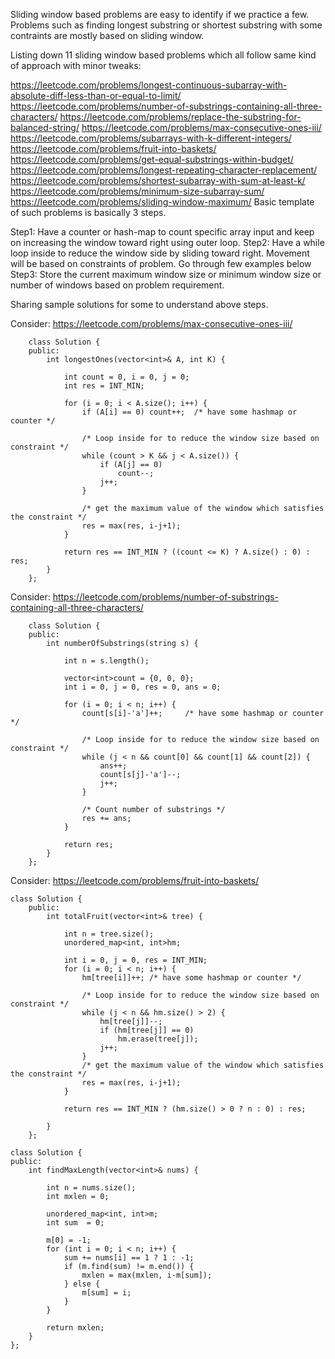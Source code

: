 Sliding window based problems are easy to identify if we practice a few.
Problems such as finding longest substring or shortest substring with some contraints are mostly based on sliding window.

Listing down 11 sliding window based problems which all follow same kind of approach with minor tweaks:

https://leetcode.com/problems/longest-continuous-subarray-with-absolute-diff-less-than-or-equal-to-limit/
https://leetcode.com/problems/number-of-substrings-containing-all-three-characters/
https://leetcode.com/problems/replace-the-substring-for-balanced-string/
https://leetcode.com/problems/max-consecutive-ones-iii/
https://leetcode.com/problems/subarrays-with-k-different-integers/
https://leetcode.com/problems/fruit-into-baskets/
https://leetcode.com/problems/get-equal-substrings-within-budget/
https://leetcode.com/problems/longest-repeating-character-replacement/
https://leetcode.com/problems/shortest-subarray-with-sum-at-least-k/
https://leetcode.com/problems/minimum-size-subarray-sum/
https://leetcode.com/problems/sliding-window-maximum/
Basic template of such problems is basically 3 steps.

Step1: Have a counter or hash-map to count specific array input and keep on increasing the window toward right using outer loop.
Step2: Have a while loop inside to reduce the window side by sliding toward right. Movement will be based on constraints of problem. Go through few examples below
Step3: Store the current maximum window size or minimum window size or number of windows based on problem requirement.

Sharing sample solutions for some to understand above steps.

Consider: https://leetcode.com/problems/max-consecutive-ones-iii/

		class Solution {
		public:
			int longestOnes(vector<int>& A, int K) {
				
				int count = 0, i = 0, j = 0;
				int res = INT_MIN;
				
				for (i = 0; i < A.size(); i++) {
					if (A[i] == 0) count++;  /* have some hashmap or counter */
					
					/* Loop inside for to reduce the window size based on constraint */
					while (count > K && j < A.size()) {
						if (A[j] == 0)
							count--;
						j++;
					}
					
					/* get the maximum value of the window which satisfies the constraint */
					res = max(res, i-j+1);
				}
				
				return res == INT_MIN ? ((count <= K) ? A.size() : 0) : res;
			}
		};
Consider: https://leetcode.com/problems/number-of-substrings-containing-all-three-characters/

		class Solution {
		public:
			int numberOfSubstrings(string s) {
				
				int n = s.length();
				
				vector<int>count = {0, 0, 0};
				int i = 0, j = 0, res = 0, ans = 0;
				
				for (i = 0; i < n; i++) {
					count[s[i]-'a']++;     /* have some hashmap or counter */
					
					/* Loop inside for to reduce the window size based on constraint */
					while (j < n && count[0] && count[1] && count[2]) {
						ans++;
						count[s[j]-'a']--;
						j++;
					}
					
					/* Count number of substrings */
					res += ans;
				}
				
				return res;
			}
		};
Consider: https://leetcode.com/problems/fruit-into-baskets/

	class Solution {
		public:
			int totalFruit(vector<int>& tree) {
				
				int n = tree.size();
				unordered_map<int, int>hm;
				
				int i = 0, j = 0, res = INT_MIN;
				for (i = 0; i < n; i++) {
					hm[tree[i]]++; /* have some hashmap or counter */
					
					/* Loop inside for to reduce the window size based on constraint */
					while (j < n && hm.size() > 2) {
						hm[tree[j]]--;
						if (hm[tree[j]] == 0)
							hm.erase(tree[j]);
						j++;
					}
					/* get the maximum value of the window which satisfies the constraint */
					res = max(res, i-j+1);
				}

				return res == INT_MIN ? (hm.size() > 0 ? n : 0) : res;
				
			}
		};

```
class Solution {
public:
	int findMaxLength(vector<int>& nums) {

		int n = nums.size();
		int mxlen = 0;

		unordered_map<int, int>m;
		int sum  = 0;

		m[0] = -1;
		for (int i = 0; i < n; i++) {
			sum += nums[i] == 1 ? 1 : -1;
			if (m.find(sum) != m.end()) {
				mxlen = max(mxlen, i-m[sum]);
			} else {
				m[sum] = i;
			}
		}

		return mxlen;
	}
};        